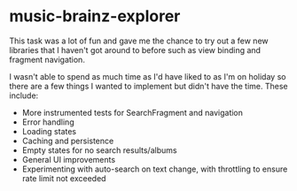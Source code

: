 # music-brainz-explorer

This task was a lot of fun and gave me the chance to try out a few new libraries that I haven't got
around to before such as view binding and fragment navigation.

I wasn't able to spend as much time as I'd have liked to as I'm on holiday so there are a few things
I wanted to implement but didn't have the time. These include:

- More instrumented tests for SearchFragment and navigation
- Error handling
- Loading states
- Caching and persistence
- Empty states for no search results/albums
- General UI improvements
- Experimenting with auto-search on text change, with throttling to ensure rate limit not exceeded